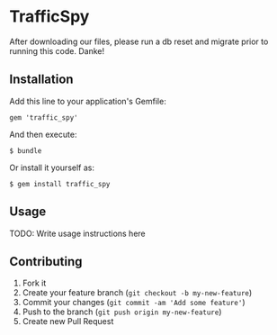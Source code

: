 # TrafficSpy

After downloading our files, please run a db reset and migrate prior to running this code.  Danke!

## Installation

Add this line to your application's Gemfile:

    gem 'traffic_spy'

And then execute:

    $ bundle

Or install it yourself as:

    $ gem install traffic_spy

## Usage

TODO: Write usage instructions here

## Contributing

1. Fork it
2. Create your feature branch (`git checkout -b my-new-feature`)
3. Commit your changes (`git commit -am 'Add some feature'`)
4. Push to the branch (`git push origin my-new-feature`)
5. Create new Pull Request
